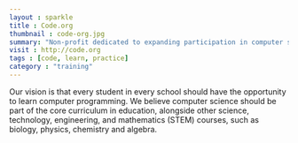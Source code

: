 ```yaml
---
layout : sparkle
title : Code.org
thumbnail : code-org.jpg
summary: "Non-profit dedicated to expanding participation in computer science education."
visit : http://code.org
tags : [code, learn, practice]
category : "training"
---
```


Our vision is that every student in every school should have the opportunity to learn computer programming. We believe computer science should be part of the core curriculum in education, alongside other science, technology, engineering, and mathematics (STEM) courses, such as biology, physics, chemistry and algebra.